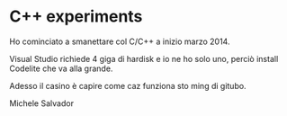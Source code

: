 C++ experiments
====

Ho cominciato a smanettare col C/C++ a inizio marzo 2014. 

Visual Studio richiede 4 giga di hardisk e io ne ho solo uno, perciò install Codelite che va alla grande.

Adesso il casino è capire come caz funziona sto ming di gitubo.

Michele Salvador
